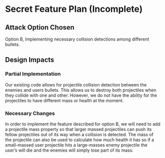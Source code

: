 # Secret Feature Plan (Incomplete)
## Attack Option Chosen
Option B, Implementing necessary collision detections among different bullets.

## Design Impacts
### Partial Implementation
Our existing code allows for projectile collision detection between the enemies
and users bullets. This allows us to destroy both projectiles when they collide
with one and other. However, we do not have the ability for the projectiles to
have different mass or health at the moment. 
### Necessary Changes
In order to implement the feature described for option B, we will need to add
a projectile mass property so that larger massed projectiles can push its fellow
projectiles out of its way when a collision is detected. The mass of the
projectile can also be used to calculate how much health it has so if a 
small-massed user projectile hits a large-masses enemy projectile the user’s
will die and the enemies will simply lose part of its mass.
